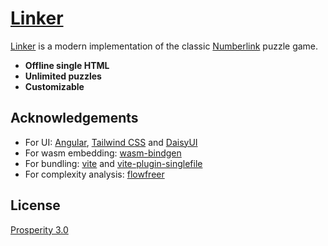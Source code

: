 # [Linker](https://wrsxr5.github.io/linker)

[Linker](https://wrsxr5.github.io/linker) is a modern implementation of the classic [Numberlink](https://en.wikipedia.org/wiki/Numberlink) puzzle game.

- **Offline single HTML**
- **Unlimited puzzles**
- **Customizable**

## Acknowledgements

- For UI: [Angular](https://angular.dev), [Tailwind CSS](https://tailwindcss.com) and [DaisyUI](https://daisyui.com)
- For wasm embedding: [wasm-bindgen](https://github.com/wasm-bindgen/wasm-bindgen)
- For bundling: [vite](https://github.com/vitejs/vite) and [vite-plugin-singlefile](https://github.com/richardtallent/vite-plugin-singlefile)
- For complexity analysis: [flowfreer](https://github.com/knosmos/flowfreer)

## License

[Prosperity 3.0](LICENSE.md)
